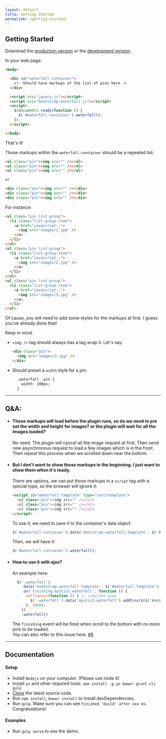 ```yaml
---
layout: default
title: Getting Started
permalink: /getting-started/
---
```


## Getting Started

Download the [production version][min] or the [development version][max].

[min]: https://raw.githubusercontent.com/Mystist/bootstrap-waterfall/master/dist/bootstrap-waterfall.js
[max]: https://raw.githubusercontent.com/Mystist/bootstrap-waterfall/master/src/bootstrap-waterfall.js

In your web page:

```html
<body>

  <div id="waterfall-container">
    <!- Should have markups of the list of pins here ->
  </div>

  <script src="jquery.js"></script>
  <script src="bootstrap-waterfall.js"></script>
  <script>
    $(document).ready(function () {
      $('#waterfall-container').waterfall();
    });
  </script>

</body>
```

That's it!

Those markups within the `waterfall-container` should be a repeated list:  

```html
<ul class="pin"><img src="" /></ul>
<ul class="pin"><img src="" /></ul>
<ul class="pin"><img src="" /></ul>

or

<div class="pin"><img src="" /></div>
<div class="pin"><img src="" /></div>
<div class="pin"><img src="" /></div>
```

For instance:  

```html
<ul class="pin list-group">
  <li class="list-group-item">
    <a href="javascript:;">
      <img src="images/1.jpg" />
    </a>
  </li>
</ul>
<ul class="pin list-group">
  <li class="list-group-item">
    <a href="javascript:;">
      <img src="images/2.jpg" />
    </a>
  </li>
</ul>
<ul class="pin list-group">
  <li class="list-group-item">
    <a href="javascript:;">
      <img src="images/3.jpg" />
    </a>
  </li>
</ul>
```

Of cause, you will need to add some styles for the markups at first. I guess you've already done that!

Keep in mind:  

- `<img />` tag should always has a tag wrap it. Let's say:  
    
    ```html
    <div class="pin">
      <img src="images/3.jpg" />
    </div>
    ```
    
- Should preset a `width` style for a pin:  
    
    ```html
      .waterfall .pin {
        width: 200px;
      }
    ```
  
***

## Q&A:  
- #### Those markups will load before the plugin runs, so do we need to pre set the width and height for images? or the plugin will wait for all the images loaded?  
  No need. The plugin will cancel all the image request at first. Then send new asynchronous request to load a few images which is in the front. Then repeat this process when we scrolled down near the bottom.

- #### But I don't want to show those markups in the beginning. I just want to show them when it's ready.  
  There are options, we can put those markups in a `script` tag with a special type, so the browser will ignore it:
    
    ```html
    <script id="waterfall-template" type="text/template">
      <ul class="pin"><img src="" /></ul>
      <ul class="pin"><img src="" /></ul>
      <ul class="pin"><img src="" /></ul>
    </script>
    ```
    
    To use it, we need to save it to the container's data object:  
  
    ```javascript
    $('#waterfall-container').data('bootstrap-waterfall-template', $('#waterfall-template').html())
    ```
    
    Then, we will have it:
  
    ```javascript
    $('#waterfall-container').waterfall();
    ```

- #### How to use it with ajax?
    An example here:

    ```javascript
      $('.waterfall')
        .data('bootstrap-waterfall-template', $('#waterfall-template').html())
        .on('finishing.mystist.waterfall', function () {
          setTimeout(function () { // simulate ajax
            $('.waterfall').data('mystist.waterfall').addPins($($('#another-template').html()))
          }, 2000);
        })
        .waterfall()
    ```

    The `finishing` event will be fired when scroll to the bottom with no more pins to be loaded.  
    You can also refer to this issue here: [#9](https://github.com/Mystist/bootstrap-waterfall/issues/9)
***

## Documentation

#### Setup  
- Install `Nodejs` on your computer. (Please use node 4)
- Install `yo` and other required tools: `npm install -g yo bower grunt-cli gulp`
- [Clone](https://github.com/Mystist/bootstrap-waterfall) the latest source code.
- Run `npm install`, `bower install` to install devDependencies.
- Run `gulp`. Make sure you can see `Finished 'build' after xxx ms`. Congratulations!

#### Examples
- Run `gulp serve` to see the demo.
